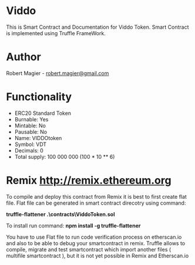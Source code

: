 # Viddo

This is Smart Contract and Documentation for Viddo Token.
Smart Contract is implemented using Truffle FrameWork.

# Author
Robert Magier - robert.magier@gmail.com

# Functionality
* ERC20 Standard Token
* Burnable: Yes
* Mintable: No
* Pausable: No
* Name: VIDDOtoken
* Symbol: VDT
* Decimals: 0
* Total supply: 100 000 000 (100 \* 10 \*\* 6)


# Remix http://remix.ethereum.org
To compile and deploy this contract from Remix it is best to first create flat file. Flat file can be generated in smart contract direcotry using command:

**truffle-flattener .\contracts\ViddoToken.sol**

To install run command: **npm install -g truffle-flattener**

You have to use Flat file to run code verification process on etherscan.io and also to be able to debug your smartcontract in remix. 
Truffle allows to compile, migrate and test smartcontract which import another files ( multifile smartcontract ), but it is not yet possible in Remix and Etherscan.io
